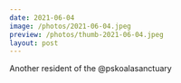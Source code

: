 ```yaml
---
date: 2021-06-04
image: /photos/2021-06-04.jpeg
preview: /photos/thumb-2021-06-04.jpeg
layout: post
---
```


Another resident of the @pskoalasanctuary
